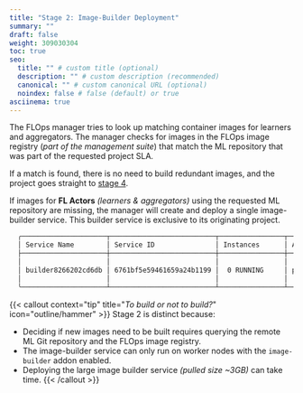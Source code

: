 ```yaml
---
title: "Stage 2: Image-Builder Deployment"
summary: ""
draft: false
weight: 309030304
toc: true
seo:
  title: "" # custom title (optional)
  description: "" # custom description (recommended)
  canonical: "" # custom canonical URL (optional)
  noindex: false # false (default) or true
asciinema: true
---
```


The FLOps manager tries to look up matching container images for learners and aggregators.
The manager checks for images in the FLOps image registry (*part of the management suite*) that match the ML repository that was part of the requested project SLA. 

If a match is found, there is no need to build redundant images, and the project goes straight to [stage 4](/docs/manuals/flops-addon/flops-project-workflow/stages/stage-4-fl-actors-deployment/).

If images for **FL Actors** *(learners & aggregators)* using the requested ML repository are missing, the manager will create and deploy a single image-builder service.
This builder service is exclusive to its originating project.

```bash
  ╭─────────────────────┬──────────────────────────┬────────────────┬──────────────────┬──────────────────────────╮     
  │ Service Name        │ Service ID               │ Instances      │ App Name         │ App ID                   │     
  ├─────────────────────┼──────────────────────────┼────────────────┼──────────────────┼──────────────────────────┤     
  │                     │                          │                │                  │                          │     
  │ builder8266202cd6db │ 6761bf5e59461659a24b1199 │  0 RUNNING     │ projc3fd78f56b75 │ 6761bf5d59461659a24b1197 │      
  │                     │                          │                │                  │                          │     
  ╰─────────────────────┴──────────────────────────┴────────────────┴──────────────────┴──────────────────────────╯     
```

{{< callout context="tip" title="*To build or not to build?*" icon="outline/hammer" >}}
  Stage 2 is distinct because:
  - Deciding if new images need to be built requires querying the remote ML Git repository and the FLOps image registry.
  - The image-builder service can only run on worker nodes with the `image-builder` addon enabled.
  - Deploying the large image builder service *(pulled size ~3GB)* can take time.
{{< /callout >}}
